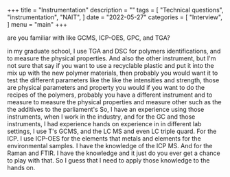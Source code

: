 +++
title = "Instrumentation"
description = ""
tags = [
    "Technical questions",
    "instrumentation",
    "NAIT",
]
date = "2022-05-27"
categories = [
    "Interview",
]
menu = "main"
+++

are you familiar with like GCMS, ICP-OES, GPC, and TGA?

in my graduate school, I use TGA and DSC for polymers identifications, and to measure the physical properties. And also the other instrument, but I'm not sure that say if you want to use a recyclable plastic and put it into the mix up with the new polymer materials, then probably you would want it to test the different parameters like the like the intensities and strength, those are physical parameters and property you would if you want to do the recipes of the polymers, probably you have a different instrument and to measure to measure the physical properties and measure other such as the the additives to the parliament's So, I have an experience using those instruments, when I work in the industry, and for the GC and those instruments, I had experience hands on experience in in different lab settings, I use T's GCMS, and the LC MS and even LC triple quard. For the ICP. I use ICP-OES for the elements that metals and elements for the environmental samples. I have the knowledge of the ICP MS. And for the Raman and FTIR. I have the knowledge and it just do you ever get a chance to play with that. So I guess that I need to apply those knowledge to the hands on. 